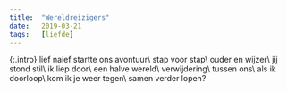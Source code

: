 ```yaml
---
title:  "Wereldreizigers"
date:   2019-03-21
tags:   [liefde]
---
```


{:.intro}
lief naief startte ons avontuur\\
stap voor stap\\
ouder en wijzer\\
jij stond stil\\
ik liep door\\
een halve wereld\\
verwijdering\\
tussen ons\\
als ik doorloop\\
kom ik je weer tegen\\
samen verder lopen?
